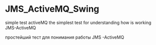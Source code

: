 # JMS_ActiveMQ_Swing
simple test activeMQ
the simplest test for understanding how is working JMS-ActiveMQ

простейший тест для понимания работы JMS -ActiveMQ

